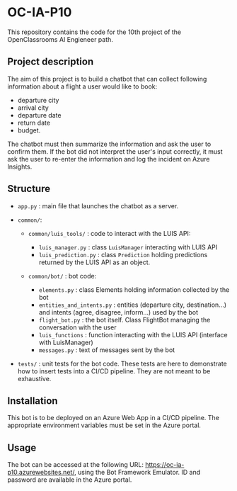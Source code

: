 # OC-IA-P10

This repository contains the code for the 10th project of the OpenClassrooms AI Engieneer path.

## Project description

The aim of this project is to build a chatbot that can collect following information about a flight a user would like to book:
- departure city
- arrival city
- departure date
- return date
- budget.

The chatbot must then summarize the information and ask the user to confirm them. If the bot did not interpret the user's input correctly, it must ask the user to re-enter the information and log the incident on Azure Insights.

## Structure


- `app.py` : main file that launches the chatbot as a server.  

-  `common/`:
    - `common/luis_tools/` : code to interact with the LUIS API:  
        - `luis_manager.py` : class `LuisManager` interacting with LUIS API
        - `luis_prediction.py` : class `Prediction` holding predictions returned by the LUIS API as an object.  


    - `common/bot/` : bot code:
        - `elements.py` : class Elements holding information collected by the bot
        - `entities_and_intents.py` : entities (departure city, destination...) and intents (agree, disagree, inform...) used by the bot
        - `flight_bot.py` : the bot itself. Class FlightBot managing the conversation with the user
        - `luis_functions` : function interacting with the LUIS API (interface with LuisManager)
        - `messages.py` : text of messages sent by the bot

- `tests/` : unit tests for the bot code. These tests are here to demonstrate how to insert tests into a CI/CD pipeline. They are not meant to be exhaustive. 



## Installation

This bot is to be deployed on an Azure Web App in a CI/CD pipeline. The appropriate environment variables must be set in the Azure portal.

## Usage

The bot can be accessed at the following URL: https://oc-ia-p10.azurewebsites.net/, using the Bot Framework Emulator. ID and password are available in the Azure portal.